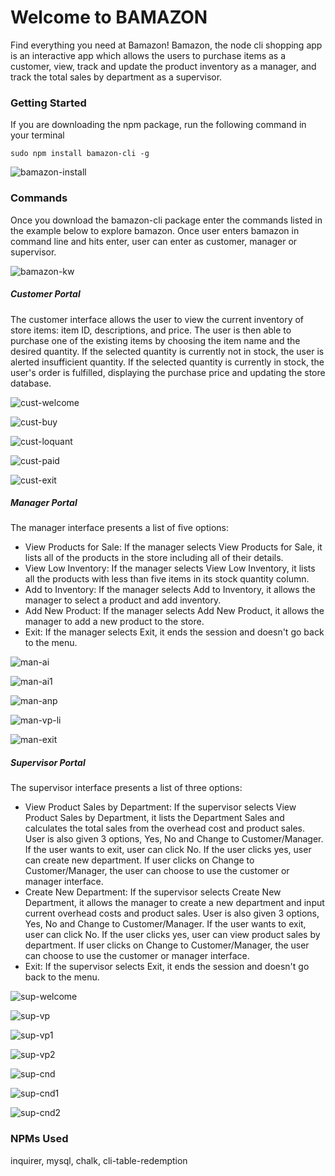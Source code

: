 # Welcome to BAMAZON

Find everything you need at Bamazon! Bamazon, the node cli shopping app is an interactive app which allows the users to purchase items as a customer, view, track and update the product inventory as a manager, and track the total sales by department as a supervisor.

### Getting Started

If you are downloading the npm package, run the following command in your terminal

```
sudo npm install bamazon-cli -g
```
![bamazon-install](https://user-images.githubusercontent.com/28829258/53318834-8c385100-389e-11e9-9cc4-4a9383386b91.png)

### Commands

Once you download the bamazon-cli package enter the commands listed in the example below to explore bamazon. Once user enters bamazon in command line and hits enter, user can enter as customer, manager or supervisor.

![bamazon-kw](https://user-images.githubusercontent.com/28829258/53320383-8b55ee00-38a3-11e9-9026-891112d3b2c3.png)

##### Customer Portal

The customer interface allows the user to view the current inventory of store items: item ID, descriptions, and price. The user is then able to purchase one of the existing items by choosing the item name and the desired quantity. If the selected quantity is currently not in stock, the user is alerted insufficient quantity. If the selected quantity is currently in stock, the user's order is fulfilled, displaying the purchase price and updating the store database.


![cust-welcome](https://user-images.githubusercontent.com/28829258/53321447-88103180-38a6-11e9-9ba4-f9e6b864236c.png)

![cust-buy](https://user-images.githubusercontent.com/28829258/53321458-8e9ea900-38a6-11e9-94d0-ac11f15676ff.png)

![cust-loquant](https://user-images.githubusercontent.com/28829258/53321465-92323000-38a6-11e9-8a8f-8ce765810090.png)

![cust-paid](https://user-images.githubusercontent.com/28829258/53321912-d07c1f00-38a7-11e9-9f32-17ecd78bd605.png)

![cust-exit](https://user-images.githubusercontent.com/28829258/53321921-d4a83c80-38a7-11e9-8b03-7b9d46d770d3.png)

##### Manager Portal

The manager interface presents a list of five options:

*  View Products for Sale: If the manager selects View Products for Sale, it lists all of the products in the    store including all of their details.
* View Low Inventory: If the manager selects View Low Inventory, it lists all the products with less than five items in its stock quantity column.
*  Add to Inventory: If the manager selects Add to Inventory, it allows the manager to select a product and add inventory.
*  Add New Product: If the manager selects Add New Product, it allows the manager to add a new product to the store.
*  Exit: If the manager selects Exit, it ends the session and doesn't go back to the menu.

![man-ai](https://user-images.githubusercontent.com/28829258/53323376-fe636280-38ab-11e9-8adf-f6e2fe6b31ed.png)

![man-ai1](https://user-images.githubusercontent.com/28829258/53323380-028f8000-38ac-11e9-8672-abcb8e73cbe8.png)

![man-anp](https://user-images.githubusercontent.com/28829258/53323384-058a7080-38ac-11e9-889c-f4953cb2fdfb.png)

![man-vp-li](https://user-images.githubusercontent.com/28829258/53323497-4bdfcf80-38ac-11e9-9538-a056be17bb24.png)

![man-exit](https://user-images.githubusercontent.com/28829258/53323505-4f735680-38ac-11e9-87cc-459346727fb4.png)

##### Supervisor Portal

The supervisor interface presents a list of three options:

*    View Product Sales by Department: If the supervisor selects View Product Sales by Department, it lists the Department Sales and calculates the total sales from the overhead cost and product sales. User is also given 3 options, Yes, No and Change to Customer/Manager. If the user wants to exit, user can click No. If the user clicks yes, user can create new department. If user clicks on Change to Customer/Manager, the user can choose to use the customer or manager interface.
*   Create New Department: If the supervisor selects Create New Department, it allows the manager to create a new department and input current overhead costs and product sales. User is also given 3 options, Yes, No and Change to Customer/Manager. If the user wants to exit, user can click No. If the user clicks yes, user can view product sales by department. If user clicks on Change to Customer/Manager, the user can choose to use the customer or manager interface.
*   Exit: If the supervisor selects Exit, it ends the session and doesn't go back to the menu.

![sup-welcome](https://user-images.githubusercontent.com/28829258/53324875-e988ce00-38af-11e9-85a4-1557076e8959.png)

![sup-vp](https://user-images.githubusercontent.com/28829258/53324878-ec83be80-38af-11e9-9713-b41db80ba1be.png)

![sup-vp1](https://user-images.githubusercontent.com/28829258/53324882-f0174580-38af-11e9-8be8-c8a7537970b9.png)

![sup-vp2](https://user-images.githubusercontent.com/28829258/53324885-f3123600-38af-11e9-88ca-69936c349537.png)

![sup-cnd](https://user-images.githubusercontent.com/28829258/53325425-52247a80-38b1-11e9-8990-d36d9dbc6587.png)

![sup-cnd1](https://user-images.githubusercontent.com/28829258/53325426-52247a80-38b1-11e9-96d6-9be8f9285105.png)

![sup-cnd2](https://user-images.githubusercontent.com/28829258/53325427-52247a80-38b1-11e9-9512-8159268ec618.png)

### NPMs Used

inquirer, mysql, chalk, cli-table-redemption
